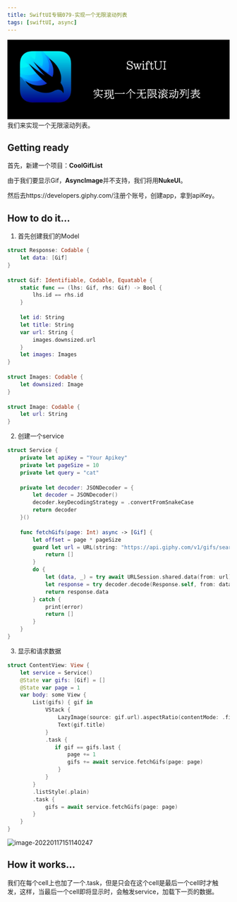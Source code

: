 ```yaml
---
title: SwiftUI专辑079-实现一个无限滚动列表
tags: [swiftUI, async]
---
```

![headerimg](./Header.png)
我们来实现一个无限滚动列表。
<!--truncate-->
## Getting ready

首先，新建一个项目：**CoolGifList**

由于我们要显示Gif，**AsyncImage**并不支持，我们将用**NukeUI**。

然后去https://developers.giphy.com/注册个账号，创建app，拿到apiKey。

## How to do it…

1. 首先创建我们的Model
```swift
struct Response: Codable {
    let data: [Gif]
}

struct Gif: Identifiable, Codable, Equatable {
    static func == (lhs: Gif, rhs: Gif) -> Bool {
        lhs.id == rhs.id
    }

    let id: String
    let title: String
    var url: String {
        images.downsized.url
    }
    let images: Images
}

struct Images: Codable {
    let downsized: Image
}

struct Image: Codable {
    let url: String
}
```

2. 创建一个service
```swift
struct Service {
    private let apiKey = "Your Apikey"
    private let pageSize = 10
    private let query = "cat"
    
    private let decoder: JSONDecoder = {
        let decoder = JSONDecoder()
        decoder.keyDecodingStrategy = .convertFromSnakeCase
        return decoder
    }()

    func fetchGifs(page: Int) async -> [Gif] {
        let offset = page * pageSize
        guard let url = URL(string: "https://api.giphy.com/v1/gifs/search?api_key=\(apiKey)&q=\(query)&limit=\(pageSize)&offset=\(offset)") else {
            return []
        }
        do {
            let (data, _) = try await URLSession.shared.data(from: url)
            let response = try decoder.decode(Response.self, from: data)
            return response.data
        } catch {
            print(error)
            return []
        }
    }
}
```

3. 显示和请求数据
```swift
struct ContentView: View {
    let service = Service()
    @State var gifs: [Gif] = []
    @State var page = 1
    var body: some View {
        List(gifs) { gif in
            VStack {
                LazyImage(source: gif.url).aspectRatio(contentMode: .fit)
                Text(gif.title)
            }
            .task {
               if gif == gifs.last {
                   page += 1
                   gifs += await service.fetchGifs(page: page)
                }
            }
        }
        .listStyle(.plain)
        .task {
            gifs = await service.fetchGifs(page: page)
        }
    }
}
```

![image-20220117151140247](https://tva1.sinaimg.cn/large/008i3skNgy1gygotgq3guj30c60os408.jpg)

## How it works…

我们在每个cell上也加了一个.task，但是只会在这个cell是最后一个cell时才触发，这样，当最后一个cell即将显示时，会触发service，加载下一页的数据。
